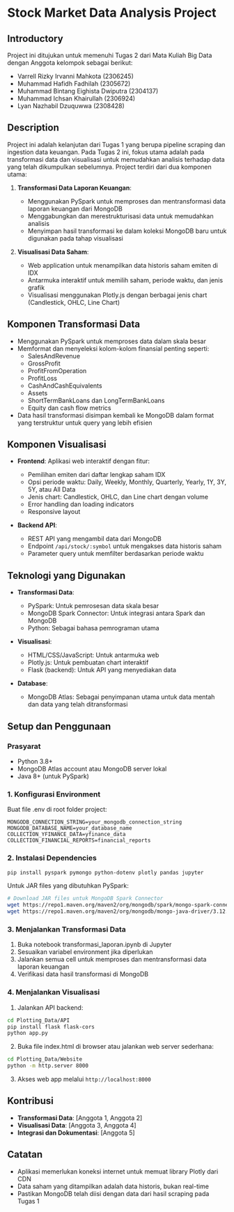 # Stock Market Data Analysis Project

## Introductory
Project ini ditujukan untuk memenuhi Tugas 2 dari Mata Kuliah Big Data dengan Anggota kelompok sebagai berikut:
- Varrell Rizky Irvanni Mahkota (2306245)   
- Muhammad Hafidh Fadhilah (2305672)
- Muhammad Bintang Eighista Dwiputra (2304137)
- Muhammad Ichsan Khairullah (2306924)
- Lyan Nazhabil Dzuquwwa (2308428)

## Description
Project ini adalah kelanjutan dari Tugas 1 yang berupa pipeline scraping dan ingestion data keuangan. Pada Tugas 2 ini, fokus utama adalah pada transformasi data dan visualisasi untuk memudahkan analisis terhadap data yang telah dikumpulkan sebelumnya. Project terdiri dari dua komponen utama:

1. **Transformasi Data Laporan Keuangan**:
   - Menggunakan PySpark untuk memproses dan mentransformasi data laporan keuangan dari MongoDB
   - Menggabungkan dan merestrukturisasi data untuk memudahkan analisis 
   - Menyimpan hasil transformasi ke dalam koleksi MongoDB baru untuk digunakan pada tahap visualisasi

2. **Visualisasi Data Saham**:
   - Web application untuk menampilkan data historis saham emiten di IDX
   - Antarmuka interaktif untuk memilih saham, periode waktu, dan jenis grafik
   - Visualisasi menggunakan Plotly.js dengan berbagai jenis chart (Candlestick, OHLC, Line Chart)

## Komponen Transformasi Data
- Menggunakan PySpark untuk memproses data dalam skala besar
- Memformat dan menyeleksi kolom-kolom finansial penting seperti:
  - SalesAndRevenue
  - GrossProfit
  - ProfitFromOperation
  - ProfitLoss
  - CashAndCashEquivalents
  - Assets
  - ShortTermBankLoans dan LongTermBankLoans
  - Equity dan cash flow metrics
- Data hasil transformasi disimpan kembali ke MongoDB dalam format yang terstruktur untuk query yang lebih efisien

## Komponen Visualisasi 
- **Frontend**: Aplikasi web interaktif dengan fitur:
  - Pemilihan emiten dari daftar lengkap saham IDX
  - Opsi periode waktu: Daily, Weekly, Monthly, Quarterly, Yearly, 1Y, 3Y, 5Y, atau All Data
  - Jenis chart: Candlestick, OHLC, dan Line chart dengan volume
  - Error handling dan loading indicators
  - Responsive layout

- **Backend API**: 
  - REST API yang mengambil data dari MongoDB
  - Endpoint `/api/stock/:symbol` untuk mengakses data historis saham
  - Parameter query untuk memfilter berdasarkan periode waktu

## Teknologi yang Digunakan
- **Transformasi Data**:
  - PySpark: Untuk pemrosesan data skala besar
  - MongoDB Spark Connector: Untuk integrasi antara Spark dan MongoDB
  - Python: Sebagai bahasa pemrograman utama

- **Visualisasi**:
  - HTML/CSS/JavaScript: Untuk antarmuka web
  - Plotly.js: Untuk pembuatan chart interaktif
  - Flask (backend): Untuk API yang menyediakan data

- **Database**:
  - MongoDB Atlas: Sebagai penyimpanan utama untuk data mentah dan data yang telah ditransformasi

## Setup dan Penggunaan

### Prasyarat
- Python 3.8+ 
- MongoDB Atlas account atau MongoDB server lokal
- Java 8+ (untuk PySpark)

### 1. Konfigurasi Environment
Buat file .env di root folder project:
```
MONGODB_CONNECTION_STRING=your_mongodb_connection_string
MONGODB_DATABASE_NAME=your_database_name
COLLECTION_YFINANCE_DATA=yfinance_data
COLLECTION_FINANCIAL_REPORTS=financial_reports
```

### 2. Instalasi Dependencies
```bash
pip install pyspark pymongo python-dotenv plotly pandas jupyter
```

Untuk JAR files yang dibutuhkan PySpark:
```bash
# Download JAR files untuk MongoDB Spark Connector
wget https://repo1.maven.org/maven2/org/mongodb/spark/mongo-spark-connector_2.12/3.0.1/mongo-spark-connector_2.12-3.0.1.jar
wget https://repo1.maven.org/maven2/org/mongodb/mongo-java-driver/3.12.10/mongo-java-driver-3.12.10.jar
```

### 3. Menjalankan Transformasi Data
1. Buka notebook transformasi_laporan.ipynb di Jupyter
2. Sesuaikan variabel environment jika diperlukan
3. Jalankan semua cell untuk memproses dan mentransformasi data laporan keuangan
4. Verifikasi data hasil transformasi di MongoDB

### 4. Menjalankan Visualisasi
1. Jalankan API backend:
```bash
cd Plotting_Data/API
pip install flask flask-cors
python app.py
```

2. Buka file index.html di browser atau jalankan web server sederhana:
```bash
cd Plotting_Data/Website
python -m http.server 8000
```
3. Akses web app melalui `http://localhost:8000`

## Kontribusi
- **Transformasi Data**: [Anggota 1, Anggota 2]
- **Visualisasi Data**: [Anggota 3, Anggota 4]
- **Integrasi dan Dokumentasi**: [Anggota 5]

## Catatan
- Aplikasi memerlukan koneksi internet untuk memuat library Plotly dari CDN
- Data saham yang ditampilkan adalah data historis, bukan real-time
- Pastikan MongoDB telah diisi dengan data dari hasil scraping pada Tugas 1